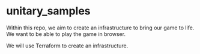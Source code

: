 # unitary_samples

Within this repo, we aim to create an infrastructure to bring our game to life. We want to be able to play the game in browser. 

We will use Terraform to create an infrastructure.

